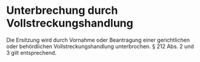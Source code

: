 # Unterbrechung durch Vollstreckungshandlung

Die Ersitzung wird durch Vornahme oder Beantragung einer gerichtlichen oder behördlichen Vollstreckungshandlung unterbrochen. § 212 Abs. 2 und 3 gilt entsprechend. 

